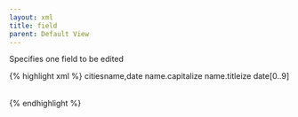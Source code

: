 ```yaml
---
layout: xml
title: field
parent: Default View
---
```

Specifies one field to be edited

{% highlight xml %}
    <table>
        <name>cities</name>
        <fields>name,date</fields>
        <edit>
            <field>name.capitalize</field> <!-- Like this -->
            <field>name.titleize</field> <!-- Like This -->
            <field>date[0..9]</field>
        </edit>
    </table>
{% endhighlight %}
